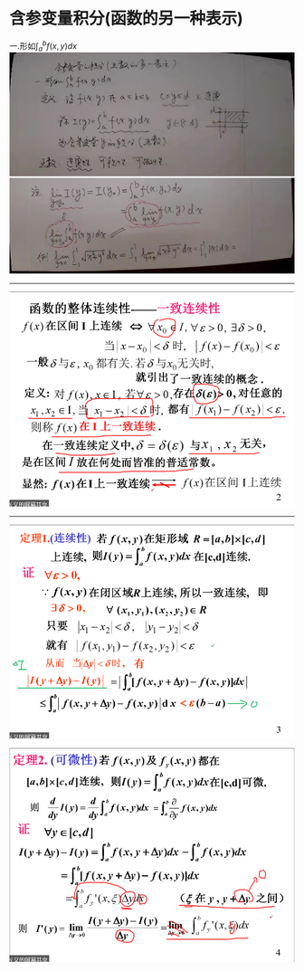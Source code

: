 # 含参变量积分(函数的另一种表示)
一.形如$\int_{a}^{b} f(x, y)dx$
![](assets/2022-09-01-11-45-33.png)
![](assets/2022-09-01-11-55-10.png)


----
![](assets/2022-09-01-10-57-16.png)

----

![](assets/2022-09-01-11-18-00.png)

![](assets/2022-09-01-11-37-24.png)

